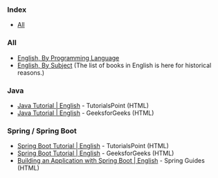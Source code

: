 ### Index

* [All](#all)


### All

* [English, By Programming Language](free-programming-books-langs.md)
* [English, By Subject](free-programming-books-subjects.md)
  (The list of books in English is here for historical reasons.)


### Java

* [Java Tutorial | English](https://www.tutorialspoint.com/java/index.htm) - TutorialsPoint (HTML)
* [Java Tutorial | English](https://www.geeksforgeeks.org/java/) - GeeksforGeeks (HTML)


### Spring / Spring Boot

* [Spring Boot Tutorial | English](https://www.tutorialspoint.com/spring_boot/index.htm) - TutorialsPoint (HTML)
* [Spring Boot Tutorial | English](https://www.geeksforgeeks.org/spring-boot/) - GeeksforGeeks (HTML)
* [Building an Application with Spring Boot | English](https://spring.io/guides/gs/spring-boot) - Spring Guides (HTML)

